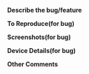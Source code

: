 **Describe the bug/feature**
<!--A clear and concise description of what the bug is or the feature which you want to be included in the website.-->

**To Reproduce(for bug)**
<!--Steps to reproduce the behavior:
1. Go to '...'
2. Click on '....'
3. Scroll down to '....'
4. See error
-->

**Screenshots(for bug)**
<!--If applicable, add screenshots to help explain your problem.-->

**Device Details(for bug)**
<!--Complete the following information. If you have any doubt then mention that.
- Browser
- Version
- Dimensions of the screen
-->

**Other Comments**
<!--Add any other comments about here.-->
